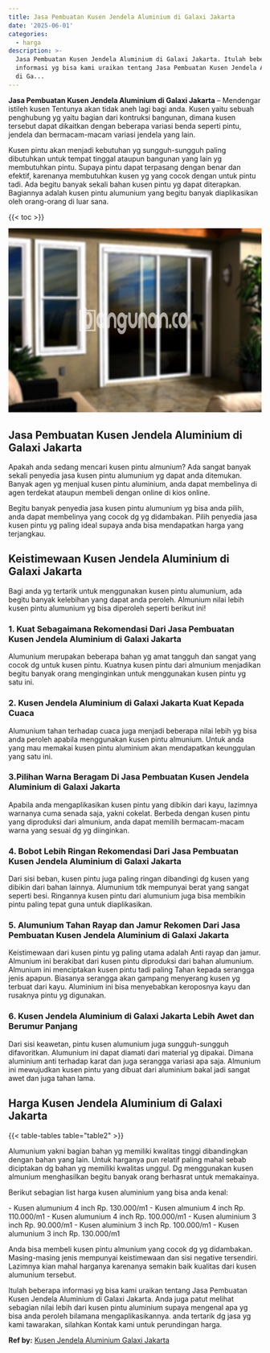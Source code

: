 ```yaml
---
title: Jasa Pembuatan Kusen Jendela Aluminium di Galaxi Jakarta
date: '2025-06-01'
categories:
  - harga
description: >-
  Jasa Pembuatan Kusen Jendela Aluminium di Galaxi Jakarta. Itulah beberapa
  informasi yg bisa kami uraikan tentang Jasa Pembuatan Kusen Jendela Aluminium
  di Ga...
---
```


**Jasa Pembuatan Kusen Jendela Aluminium di Galaxi Jakarta** – Mendengar istileh kusen Tentunya akan tidak aneh lagi bagi anda. Kusen yaitu sebuah penghubung yg yaitu bagian dari kontruksi bangunan, dimana kusen tersebut dapat dikaitkan dengan beberapa variasi benda seperti pintu, jendela dan bermacam-macam variasi jendela yang lain.

Kusen pintu akan menjadi kebutuhan yg sungguh-sungguh paling dibutuhkan untuk tempat tinggal ataupun bangunan yang lain yg membutuhkan pintu. Supaya pintu dapat terpasang dengan benar dan efektif, karenanya membutuhkan kusen yg yang cocok dengan untuk pintu tadi. Ada begitu banyak sekali bahan kusen pintu yg dapat diterapkan. Bagiannya adalah kusen pintu alumunium yang begitu banyak diaplikasikan oleh orang-orang di luar sana.

{{< toc >}}

![Jasa Pembuatan Kusen Jendela Aluminium di Galaxi Jakarta](/images/harga-kusen-jendela-alumunium-30.png)

## Jasa Pembuatan Kusen Jendela Aluminium di Galaxi Jakarta

Apakah anda sedang mencari kusen pintu almunium? Ada sangat banyak sekali penyedia jasa kusen pintu alumunium yg dapat anda ditemukan. Banyak agen yg menjual kusen pintu aluminium, anda dapat membelinya di agen terdekat ataupun membeli dengan online di kios online.

Begitu banyak penyedia jasa kusen pintu alumunium yg bisa anda pilih, anda dapat membelinya yang cocok dg yg didambakan. Pilih penyedia jasa kusen pintu yg paling ideal supaya anda bisa mendapatkan harga yang terjangkau.

## Keistimewaan Kusen Jendela Aluminium di Galaxi Jakarta

Bagi anda yg tertarik untuk menggunakan kusen pintu alumunium, ada begitu banyak kelebihan yang dapat anda peroleh. Almunium nilai lebih kusen pintu alumunium yg bisa diperoleh seperti berikut ini!

### 1\. Kuat Sebagaimana Rekomendasi Dari Jasa Pembuatan Kusen Jendela Aluminium di Galaxi Jakarta

Alumunium merupakan beberapa bahan yg amat tangguh dan sangat yang cocok dg untuk kusen pintu. Kuatnya kusen pintu dari almunium menjadikan begitu banyak orang menginginkan untuk menggunakan kusen pintu yg satu ini.

### 2\. Kusen Jendela Aluminium di Galaxi Jakarta Kuat Kepada Cuaca

Alumunium tahan terhadap cuaca juga menjadi beberapa nilai lebih yg bisa anda peroleh apabila menggunakan kusen pintu almunium. Untuk anda yang mau memakai kusen pintu aluminium akan mendapatkan keunggulan yang satu ini.

### 3.Pilihan Warna Beragam Di Jasa Pembuatan Kusen Jendela Aluminium di Galaxi Jakarta

Apabila anda mengaplikasikan kusen pintu yang dibikin dari kayu, lazimnya warnanya cuma senada saja, yakni cokelat. Berbeda dengan kusen pintu yang diproduksi dari almunium, anda dapat memilih bermacam-macam warna yang sesuai dg yg diinginkan.

### 4\. Bobot Lebih Ringan Rekomendasi Dari Jasa Pembuatan Kusen Jendela Aluminium di Galaxi Jakarta

Dari sisi beban, kusen pintu juga paling ringan dibandingi dg kusen yang dibikin dari bahan lainnya. Alumunium tdk mempunyai berat yang sangat seperti besi. Ringannya kusen pintu dari alumunium juga bisa membikin pintu paling tepat guna untuk diaplikasikan.

### 5\. Alumunium Tahan Rayap dan Jamur Rekomen Dari Jasa Pembuatan Kusen Jendela Aluminium di Galaxi Jakarta

Keistimewaan dari kusen pintu yg paling utama adalah Anti rayap dan jamur. Almunium ini berakibat dari kusen pintu diproduksi dari bahan alumunium. Almunium ini menciptakan kusen pintu tadi paling Tahan kepada serangga jenis apapun. Biasanya serangga akan gampang menyerang kusen yg terbuat dari kayu. Aluminium ini bisa menyebabkan keroposnya kayu dan rusaknya pintu yg digunakan.

### 6\. Kusen Jendela Aluminium di Galaxi Jakarta Lebih Awet dan Berumur Panjang

Dari sisi keawetan, pintu kusen alumunium juga sungguh-sungguh difavoritkan. Alumunium ini dapat diamati dari material yg dipakai. Dimana aluminium anti terhadap karat dan juga serangga variasi apa saja. Almunium ini mewujudkan kusen pintu yang dibuat dari aluminium bakal jadi sangat awet dan juga tahan lama.

## Harga Kusen Jendela Aluminium di Galaxi Jakarta

{{< table-tables table="table2" >}}

Alumunium yakni bagian bahan yg memiliki kwalitas tinggi dibandingkan dengan bahan yang lain. Untuk harganya pun relatif paling mahal sebab diciptakan dg bahan yg memiliki kwalitas unggul. Dg menggunakan kusen almunium menghasilkan begitu banyak orang berhasrat untuk memakainya.

Berikut sebagian list harga kusen aluminium yang bisa anda kenal:

\- Kusen alumunium 4 inch Rp. 130.000/m1 - Kusen almunium 4 inch Rp. 110.000/m1 - Kusen alumunium 4 inch Rp. 100.000/m1 - Kusen aluminium 3 inch Rp. 90.000/m1 - Kusen aluminium 3 inch Rp. 100.000/m1 - Kusen alumunium 3 inch Rp. 130.000/m1

Anda bisa membeli kusen pintu almunium yang cocok dg yg didambakan. Masing-masing jenis mempunyai keistimewaan dan sisi negative tersendiri. Lazimnya kian mahal harganya karenanya semakin baik kualitas dari kusen alumunium tersebut.

Itulah beberapa informasi yg bisa kami uraikan tentang Jasa Pembuatan Kusen Jendela Aluminium di Galaxi Jakarta. Anda juga patut melihat sebagian nilai lebih dari kusen pintu aluminium supaya mengenal apa yg bisa anda peroleh bilamana mengaplikasikannya. anda tertarik dg jasa yg kami tawarakan, silahkan Kontak kami untuk perundingan harga.

**Ref by:** [Kusen Jendela Aluminium Galaxi Jakarta](https://id.wikipedia.org/wiki/Kusen)
